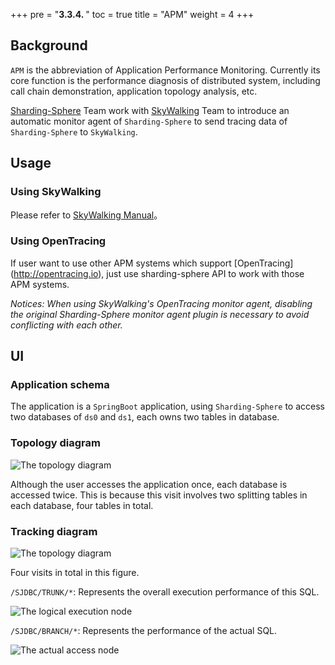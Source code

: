 +++
pre = "<b>3.3.4. </b>"
toc = true
title = "APM"
weight = 4
+++

## Background

`APM` is the abbreviation of Application Performance Monitoring. Currently its core function is the performance diagnosis of distributed system, including call chain demonstration, application topology analysis, etc.

[Sharding-Sphere](http://shardingsphere.io) Team work with [SkyWalking](http://skywalking.io) Team to introduce an automatic monitor agent of `Sharding-Sphere` to send tracing data of `Sharding-Sphere` to `SkyWalking`.

## Usage

### Using SkyWalking

Please refer to [SkyWalking Manual](https://github.com/OpenSkywalking/skywalking/wiki/Quick-start-chn)。

### Using OpenTracing

If user want to use other APM systems which support [OpenTracing] (http://opentracing.io), just use sharding-sphere API to work with those APM systems.

*Notices: When using SkyWalking's OpenTracing monitor agent, disabling the original Sharding-Sphere monitor agent plugin is necessary to avoid conflicting with each other.*

## UI

### Application schema

The application is a ` SpringBoot ` application, using ` Sharding-Sphere ` to access two databases of `ds0` and `ds1`, each owns two tables in database.

### Topology diagram

![The topology diagram](http://ovfotjrsi.bkt.clouddn.com/apm/apm-topology.png)

Although the user accesses the application once, each database is accessed twice. This is because this visit involves two splitting tables in each database, four tables in total.

### Tracking diagram

![The topology diagram](http://ovfotjrsi.bkt.clouddn.com/apm/apm-trace.png)

Four visits in total in this figure.

`/SJDBC/TRUNK/*`: Represents the overall execution performance of this SQL.


![The logical execution node](http://ovfotjrsi.bkt.clouddn.com/apm/apm-trunk-span.png)

`/SJDBC/BRANCH/*`: Represents the performance of the actual SQL.

![The actual access node](http://ovfotjrsi.bkt.clouddn.com/apm/apm-branch-span.png)
